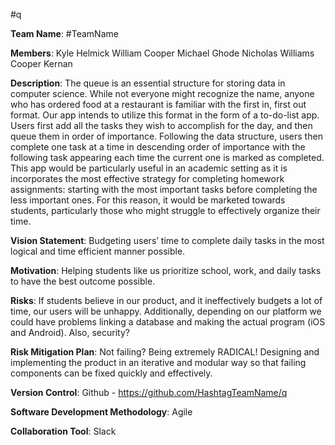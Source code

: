 #q

<b>Team Name</b>: #TeamName

<b>Members</b>:
Kyle Helmick
William Cooper
Michael Ghode
Nicholas Williams
Cooper Kernan

<b>Description</b>:
The queue is an essential structure for storing data in computer science. While not everyone might recognize the name, anyone who has ordered food at a restaurant is familiar with the first in, first out format. Our app intends to utilize this format in the form of a to-do-list app. Users first add all the tasks they wish to accomplish for the day, and then queue them in order of importance. Following the data structure, users then complete one task at a time in descending order of importance with the following task appearing each time the current one is marked as completed.
This app would be particularly useful in an academic setting as it is incorporates the most effective strategy for completing homework assignments: starting with the most important tasks before completing the less important ones. For this reason, it would be marketed towards students, particularly those who might struggle to effectively organize their time.

<b>Vision Statement</b>:
Budgeting users’ time to complete daily tasks in the most logical and time efficient manner possible.

<b>Motivation</b>:
Helping students like us prioritize school, work, and daily tasks to have the best outcome possible.

<b>Risks</b>:
If students believe in our product, and it ineffectively budgets a lot of time, our users will be unhappy. Additionally, depending on our platform we could have problems linking a database and making the actual program (iOS and Android). Also, security?

<b>Risk Mitigation Plan</b>:
Not failing? Being extremely RADICAL! Designing and implementing the product in an iterative and modular way so that failing components can be fixed quickly and effectively. 

<b>Version Control</b>:
Github - https://github.com/HashtagTeamName/q

<b>Software Development Methodology</b>:
Agile

<b>Collaboration Tool</b>:
Slack

